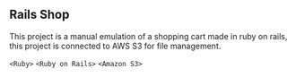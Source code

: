 
Rails Shop
-------------

This project is a manual emulation of a shopping cart made in ruby ​​on rails, this project is connected to AWS S3 for file management.

`<Ruby>`  `<Ruby on Rails>`   `<Amazon S3>` 

